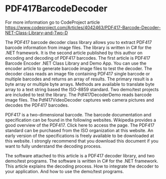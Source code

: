 # PDF417BarcodeDecoder
For more information go to CodeProject article https://www.codeproject.com/Articles/4042463/PDF417-Barcode-Decoder-NET-Class-Library-and-Two-D

The PDF417 barcode decoder class library allows you to extract PDF417 barcode information from image files. The library is written in C# for the .NET framework. It is the second article published by this author on encoding and decoding of PDF417 barcodes. The first article is PDF417 Barcode Encoder .NET Class Library and Demo App. You can use the encoder article to generate barcode image files to test the decoder. The decoder class reads an image file containing PDF417 single barcode or multiple barcodes and returns an array of results. The primary result is a byte array or multiple byte arrays. Methods are available to translate byte array to a text string based the ISO-8859 standard. Two demo/test projects are included to test the library. The Pdf417DecoderDemo reads barcode image files. The Pdf417VideoDecoder captures web camera pictures and decodes the PDF417 barcodes.

PDF417 is a two-dimensional barcode. The barcode documentation and specification can be found in the following websites. Wikipedia provides a good overview of the PDF417. Click here to access the page. The PDF417 standard can be purchased from the ISO organization at this website. An early version of the specifications is freely available to be downloaded at this website. I strongly recommend that you download this document if you want to fully understand the decoding process.

The software attached to this article is a PDF417 decoder library, and two demo/test programs. The software is written in C# for the .NET framework. This article explains the decoding process. How to integrate the decoder to your application. And how to use the demo/test programs.

